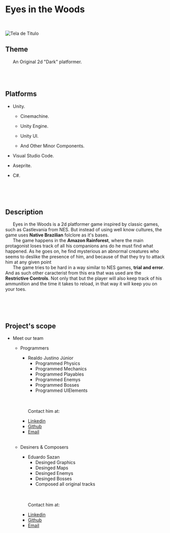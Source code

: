 

# Eyes in the Woods
<br>

![Tela de Titulo](https://github.com/Realdo-Justino/Projeto_Jogo_TCC/blob/main/Telas/Titulo/Animcao_titulo/Imagens/Inicial_Finalizando.png)

## Theme
   &nbsp;&nbsp;&nbsp;&nbsp;&nbsp;&nbsp;An Original 2d "Dark" platformer. 
<br>
<br>
<br>
<br>

## Platforms

   * Unity.

      * Cinemachine.

      * Unity Engine.

      * Unity UI.

      * And Other Minor Components.

   * Visual Studio Code.

   * Aseprite.

   * C#.

<br>
<br>
<br>

## Description

   &nbsp;&nbsp;&nbsp;&nbsp;&nbsp;&nbsp;Eyes in the Woods is a 2d platformer game inspired by classic games, such as Castlevania from NES. But instead of using well know cultures, the game uses **Native Brazilian** folclore as it's bases.
   <br>
   &nbsp;&nbsp;&nbsp;&nbsp;&nbsp;&nbsp;The game happens in the **Amazon Rainforest**, where the main protagonist loses track of all his companions ans do he must find what happened. As he goes on, he find mysterious an abnormal creatures who seems to deslike the presence of him, and because of that they try to attack him at any given point 
   <br>
   &nbsp;&nbsp;&nbsp;&nbsp;&nbsp;&nbsp;The game tries to be hard in a way similar to NES games, **trial and error**. And as such other caracterist from this era that was used are the **Restrictive Controls**. Not only that but the player will also keep track of his ammunition and the time it takes to reload, in that way it will keep you on your toes.

<br>
<br>
<br>

## Project's scope

   * Meet our team
      * Programmers 
         * Realdo Justino Júnior 
            * Programmed Physics
            * Programmed Mechanics
            * Programmed Playables
            * Programmed Enemys
            * Programmed Bosses
            * Programmed UIElements
            <br>
            <br>

         &nbsp;&nbsp;&nbsp;&nbsp;&nbsp;&nbsp;Contact him at: 
         * [Linkedin](https://www.linkedin.com/in/realdo-justino-0b6074222) 
         * [Github](https://github.com/Realdo-Justino)
         * [Email](https://www.realdojust@gmail.com)
         <br>
      * Desiners & Composers
         * Eduardo Sazan 
            * Desinged Graphics
            * Desinged Maps
            * Desinged Enemys
            * Desinged Bosses
            * Composed all original tracks 
            <br>
            <br>

         &nbsp;&nbsp;&nbsp;&nbsp;&nbsp;&nbsp;Contact him at: 
         * [Linkedin](https://www.linkedin.com/in/eduardo-sazan-643a54213) 
         * [Github](https://github.com/Saz0n)
         * [Email](https://www.edusazan5@gmail.com)
<br>
<br>
<br>
